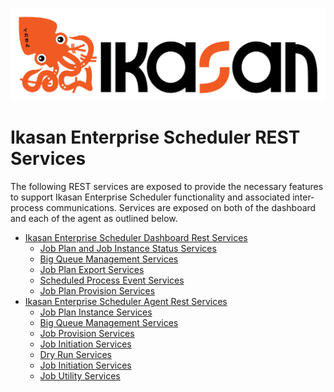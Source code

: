 ![IKASAN](../../../developer/docs/quickstart-images/Ikasan-title-transparent.png)

# Ikasan Enterprise Scheduler REST Services
The following REST services are exposed to provide the necessary features to support Ikasan Enterprise Scheduler functionality
and associated inter-process communications. Services are exposed on both of the dashboard and each of the agent as outlined below.

- [Ikasan Enterprise Scheduler Dashboard Rest Services](./scheduler-dashboard-rest-services.md)
  - [Job Plan and Job Instance Status Services](./job-plan-instance-status.md)
  - [Big Queue Management Services](./big-queue-services-dashboard.md)
  - [Job Plan Export Services](./job-plan-export-service.md)
  - [Scheduled Process Event Services](./scheduled-process-event-service.md)
  - [Job Plan Provision Services](./job-plan-provision-service.md)
- [Ikasan Enterprise Scheduler Agent Rest Services](./scheduler-agent-rest-services.md)
  - [Job Plan Instance Services](./agent-job-plan-instance-service.md)
  - [Big Queue Management Services](./big-queue-services-agent.md)
  - [Job Provision Services](./agent-job-provision-service.md)
  - [Job Initiation Services](./scheduler-job-initiation-service.md)
  - [Dry Run Services](./scheduler-dry-run-service.md)
  - [Job Initiation Services](./scheduler-job-initiation-service.md)
  - [Job Utility Services](./scheduler-job-utilities-service.md)